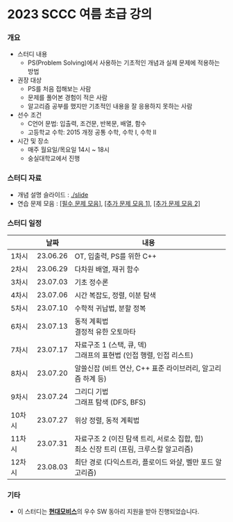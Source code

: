 # 2023 SCCC 여름 초급 강의

### 개요

* 스터디 내용
  * PS(Problem Solving)에서 사용하는 기초적인 개념과 실제 문제에 적용하는 방법
* 권장 대상
  * PS를 처음 접해보는 사람
  * 문제를 풀어본 경험이 적은 사람
  * 알고리즘 공부를 했지만 기초적인 내용을 잘 응용하지 못하는 사람
* 선수 조건
  * C언어 문법: 입출력, 조건문, 반복문, 배열, 함수
  * 고등학교 수학: 2015 개정 공통 수학, 수학 I, 수학 II
* 시간 및 장소
  * 매주 월요일/목요일 14시 ~ 18시
  * 숭실대학교에서 진행

### 스터디 자료

* 개념 설명 슬라이드 : [./slide](./slide)
* 연습 문제 모음 : [[필수 문제 모음]](https://www.acmicpc.net/workbook/view/16296), [[추가 문제 모음 1]](https://www.acmicpc.net/workbook/view/16297), [[추가 문제 모음 2]](https://www.acmicpc.net/workbook/view/16298)

### 스터디 일정

|        | 날짜     | 내용                                                         |
| ------ | -------- | ------------------------------------------------------------ |
| 1차시  | 23.06.26 | OT, 입출력, PS를 위한 C++                                    |
| 2차시  | 23.06.29 | 다차원 배열, 재귀 함수                                       |
| 3차시  | 23.07.03 | 기초 정수론                                                  |
| 4차시  | 23.07.06 | 시간 복잡도, 정렬, 이분 탐색                                 |
| 5차시  | 23.07.10 | 수학적 귀납법, 분할 정복                                     |
| 6차시  | 23.07.13 | 동적 계획법<br />결정적 유한 오토마타                        |
| 7차시  | 23.07.17 | 자료구조 1 (스택, 큐, 덱)<br />그래프의 표현법 (인접 행렬, 인접 리스트) |
| 8차시  | 23.07.20 | 알쓸신잡 (비트 연산, C++ 표준 라이브러리, 알고리즘 하계 등)  |
| 9차시  | 23.07.24 | 그리디 기법<br />그래프 탐색 (DFS, BFS)                      |
| 10차시 | 23.07.27 | 위상 정렬, 동적 계획법                                       |
| 11차시 | 23.07.31 | 자료구조 2 (이진 탐색 트리, 서로소 집합, 힙)<br />최소 신장 트리 (프림, 크루스칼 알고리즘) |
| 12차시 | 23.08.03 | 최단 경로 (다익스트라, 플로이드 와샬, 벨만 포드 알고리즘)    |

### 기타

* 이 스터디는 [**현대모비스**](https://www.mobis.co.kr/kr/index.do)의 우수 SW 동아리 지원을 받아 진행되었습니다.

